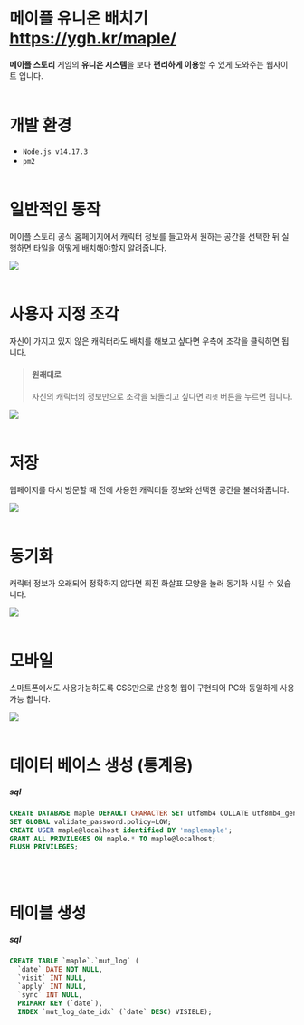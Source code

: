 # 메이플 유니온 배치기 https://ygh.kr/maple/

**메이플 스토리** 게임의 **유니온 시스템**을 보다 **편리하게 이용**할 수 있게 도와주는 웹사이트 입니다.
<br><br>

# 개발 환경

- `Node.js v14.17.3`
- `pm2`
  <br><br>

# 일반적인 동작

메이플 스토리 공식 홈페이지에서 캐릭터 정보를 들고와서 원하는 공간을 선택한 뒤 실행하면 타일을 어떻게 배치해야할지 알려줍니다.

![](public/image/readme/Normal.gif)
<br><br>

# 사용자 지정 조각

자신이 가지고 있지 않은 캐릭터라도 배치를 해보고 싶다면 우측에 조각을 클릭하면 됩니다.

> #### 원래대로
>
> 자신의 캐릭터의 정보만으로 조각을 되돌리고 싶다면 `리셋` 버튼을 누르면 됩니다.

![](public/image/readme/Custom.gif)
<br><br>

# 저장

웹페이지를 다시 방문할 때 전에 사용한 캐릭터들 정보와 선택한 공간을 불러와줍니다.

![](public/image/readme/Save.gif)
<br><br>

# 동기화

캐릭터 정보가 오래되어 정확하지 않다면 회전 화살표 모양을 눌러 동기화 시킬 수 있습니다.

![](public/image/readme/Sync.gif)
<br><br>

# 모바일

스마트폰에서도 사용가능하도록 CSS만으로 반응형 웹이 구현되어 PC와 동일하게 사용가능 합니다.

![](public/image/readme/Mobile.gif)
<br><br>

# 데이터 베이스 생성 (통계용)

##### sql

```sql
CREATE DATABASE maple DEFAULT CHARACTER SET utf8mb4 COLLATE utf8mb4_general_ci;
SET GLOBAL validate_password.policy=LOW;
CREATE USER maple@localhost identified BY 'maplemaple';
GRANT ALL PRIVILEGES ON maple.* TO maple@localhost;
FLUSH PRIVILEGES;
```

<br><br>

# 테이블 생성

##### sql

```sql
CREATE TABLE `maple`.`mut_log` (
  `date` DATE NOT NULL,
  `visit` INT NULL,
  `apply` INT NULL,
  `sync` INT NULL,
  PRIMARY KEY (`date`),
  INDEX `mut_log_date_idx` (`date` DESC) VISIBLE);
```
